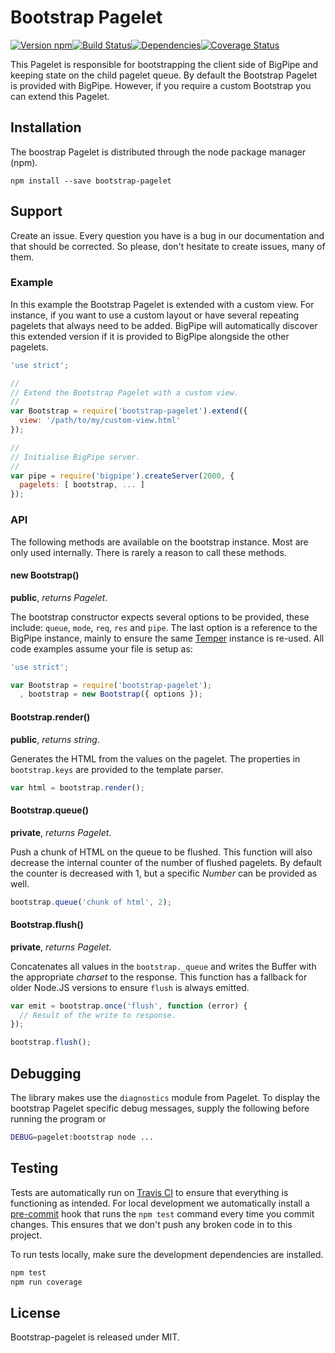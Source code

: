 # Bootstrap Pagelet

[![Version npm][version]](http://browsenpm.org/package/bootstrap-pagelet)[![Build Status][build]](https://travis-ci.org/bigpipe/bootstrap-pagelet)[![Dependencies][david]](https://david-dm.org/bigpipe/bootstrap-pagelet)[![Coverage Status][cover]](https://coveralls.io/r/bigpipe/bootstrap-pagelet?branch=master)

[version]: http://img.shields.io/npm/v/bootstrap-pagelet.svg?style=flat-square
[build]: http://img.shields.io/travis/bigpipe/bootstrap-pagelet/master.svg?style=flat-square
[david]: https://img.shields.io/david/bigpipe/bootstrap-pagelet.svg?style=flat-square
[cover]: http://img.shields.io/coveralls/bigpipe/bootstrap-pagelet/master.svg?style=flat-square

This Pagelet is responsible for bootstrapping the client side
of BigPipe and keeping state on the child pagelet queue. By default
the Bootstrap Pagelet is provided with BigPipe. However, if you
require a custom Bootstrap you can extend this Pagelet.

## Installation

The boostrap Pagelet is distributed through the node package manager (npm).

```
npm install --save bootstrap-pagelet
```

## Support

Create an issue. Every question you have is a bug in our
documentation and that should be corrected. So please, don't hesitate to create
issues, many of them.

### Example

In this example the Bootstrap Pagelet is extended with a custom view.
For instance, if you want to use a custom layout or have several repeating
pagelets that always need to be added. BigPipe will automatically
discover this extended version if it is provided to BigPipe alongside
the other pagelets.

```js
'use strict';

//
// Extend the Bootstrap Pagelet with a custom view.
//
var Bootstrap = require('bootstrap-pagelet').extend({
  view: '/path/to/my/custom-view.html'
});

//
// Initialise BigPipe server.
//
var pipe = require('bigpipe').createServer(2000, {
  pagelets: [ bootstrap, ... ]
});
```

### API

The following methods are available on the bootstrap instance. Most are
only used internally. There is rarely a reason to call these methods.

#### new Bootstrap()

**public**, _returns Pagelet_.

The bootstrap constructor expects several options to be provided, these
include: `queue`, `mode`, `req`, `res` and `pipe`. The last option is
a reference to the BigPipe instance, mainly to ensure the same [Temper]
instance is re-used. All code examples assume your file is setup as:

```js
'use strict';

var Bootstrap = require('bootstrap-pagelet');
  , bootstrap = new Bootstrap({ options });
```

#### Bootstrap.render()

**public**, _returns string_.

Generates the HTML from the values on the pagelet. The properties
in `bootstrap.keys` are provided to the template parser.

```js
var html = bootstrap.render();
```

#### Bootstrap.queue()

**private**, _returns Pagelet_.

Push a chunk of HTML on the queue to be flushed. This function will
also decrease the internal counter of the number of flushed pagelets.
By default the counter is decreased with 1, but a specific _Number_
can be provided as well.

```js
bootstrap.queue('chunk of html', 2);
```

#### Bootstrap.flush()

**private**, _returns Pagelet_.

Concatenates all values in the `bootstrap._queue` and writes the Buffer
with the appropriate _charset_ to the response. This function has a
fallback for older Node.JS versions to ensure `flush` is always emitted.

```js
var emit = bootstrap.once('flush', function (error) {
  // Result of the write to response.
});

bootstrap.flush();
```

## Debugging

The library makes use the `diagnostics` module from Pagelet.
To display the bootstrap Pagelet specific debug messages, supply the
following before running the program or

```bash
DEBUG=pagelet:bootstrap node ...
```

## Testing

Tests are automatically run on [Travis CI] to ensure that everything is
functioning as intended. For local development we automatically install a
[pre-commit] hook that runs the `npm test` command every time you commit changes.
This ensures that we don't push any broken code in to this project.

To run tests locally, make sure the development dependencies are installed.

```bash
npm test
npm run coverage
```

## License

Bootstrap-pagelet is released under MIT.

[Travis CI]: http://travisci.org
[Temper]: http://github.com/bigpipe/temper
[pre-commit]: http://github.com/observing/pre-commit

